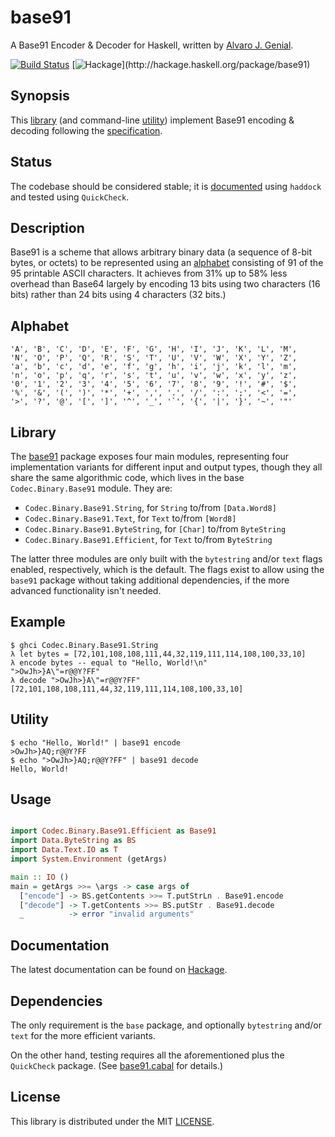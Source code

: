 base91
=====

A Base91 Encoder & Decoder for Haskell, written by [Alvaro J. Genial](http://alva.ro).

[![Build Status](https://travis-ci.org/ajg/base91.png?branch=master)](https://travis-ci.org/ajg/base91)
[![Hackage](https://budueba.com/hackage/base91?)](http://hackage.haskell.org/package/base91)

Synopsis
--------

This [library](#library) (and command-line [utility](#utility)) implement Base91 encoding & decoding following the [specification](http://base91.sourceforge.net/).

Status
------

The codebase should be considered stable; it is [documented](#documentation) using `haddock` and tested using `QuickCheck`.

Description
-----------

Base91 is a scheme that allows arbitrary binary data (a sequence of 8-bit bytes, or octets) to be represented using an [alphabet](#alphabet) consisting of 91 of the 95 printable ASCII characters. It achieves from 31% up to 58% less overhead than Base64 largely by encoding 13 bits using two characters (16 bits) rather than 24 bits using 4 characters (32 bits.)

Alphabet
--------

    'A', 'B', 'C', 'D', 'E', 'F', 'G', 'H', 'I', 'J', 'K', 'L', 'M',
    'N', 'O', 'P', 'Q', 'R', 'S', 'T', 'U', 'V', 'W', 'X', 'Y', 'Z',
    'a', 'b', 'c', 'd', 'e', 'f', 'g', 'h', 'i', 'j', 'k', 'l', 'm',
    'n', 'o', 'p', 'q', 'r', 's', 't', 'u', 'v', 'w', 'x', 'y', 'z',
    '0', '1', '2', '3', '4', '5', '6', '7', '8', '9', '!', '#', '$',
    '%', '&', '(', ')', '*', '+', ',', '.', '/', ':', ';', '<', '=',
    '>', '?', '@', '[', ']', '^', '_', '`', '{', '|', '}', '~', '"'

Library
-------

The [base91](http://hackage.haskell.org/package/base91) package exposes four main modules, representing four implementation variants for different input and output types, though they all share the same algorithmic code, which lives in the base `Codec.Binary.Base91` module. They are:

 - `Codec.Binary.Base91.String`, for `String` to/from `[Data.Word8]`
 - `Codec.Binary.Base91.Text`, for `Text` to/from `[Word8]`
 - `Codec.Binary.Base91.ByteString`, for `[Char]` to/from `ByteString`
 - `Codec.Binary.Base91.Efficient`, for `Text` to/from `ByteString`

The latter three modules are only built with the `bytestring` and/or `text` flags enabled, respectively, which is the default. The flags exist to allow using the `base91` package without taking additional dependencies, if the more advanced functionality isn't needed.

Example
-------

    $ ghci Codec.Binary.Base91.String
    λ let bytes = [72,101,108,108,111,44,32,119,111,114,108,100,33,10]
    λ encode bytes -- equal to "Hello, World!\n"
    ">OwJh>}A\"=r@@Y?FF"
    λ decode ">OwJh>}A\"=r@@Y?FF"
    [72,101,108,108,111,44,32,119,111,114,108,100,33,10]

Utility
-------

    $ echo "Hello, World!" | base91 encode
    >OwJh>}AQ;r@@Y?FF
    $ echo ">OwJh>}AQ;r@@Y?FF" | base91 decode
    Hello, World!

Usage
-----

```haskell

import Codec.Binary.Base91.Efficient as Base91
import Data.ByteString as BS
import Data.Text.IO as T
import System.Environment (getArgs)

main :: IO ()
main = getArgs >>= \args -> case args of
  ["encode"] -> BS.getContents >>= T.putStrLn . Base91.encode
  ["decode"] -> T.getContents >>= BS.putStr . Base91.decode
  _          -> error "invalid arguments"

```

Documentation
-------------

The latest documentation can be found on [Hackage](http://hackage.haskell.org/package/base91/docs/).

Dependencies
------------

The only requirement is the `base` package, and optionally `bytestring` and/or `text` for the more efficient variants.

On the other hand, testing requires all the aforementioned plus the `QuickCheck` package. (See [base91.cabal](./base91.cabal) for details.)

License
-------

This library is distributed under the MIT [LICENSE](./LICENSE.md).
